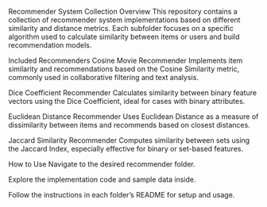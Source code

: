 
Recommender System Collection
Overview
This repository contains a collection of recommender system implementations based on different similarity and distance metrics. Each subfolder focuses on a specific algorithm used to calculate similarity between items or users and build recommendation models.

Included Recommenders
Cosine Movie Recommender
Implements item similarity and recommendations based on the Cosine Similarity metric, commonly used in collaborative filtering and text analysis.

Dice Coefficient Recommender
Calculates similarity between binary feature vectors using the Dice Coefficient, ideal for cases with binary attributes.

Euclidean Distance Recommender
Uses Euclidean Distance as a measure of dissimilarity between items and recommends based on closest distances.

Jaccard Similarity Recommender
Computes similarity between sets using the Jaccard Index, especially effective for binary or set-based features.

How to Use
Navigate to the desired recommender folder.

Explore the implementation code and sample data inside.

Follow the instructions in each folder’s README for setup and usage.